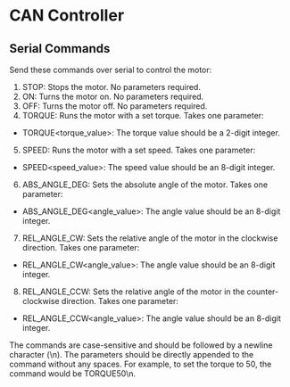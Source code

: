 # CAN Controller

## Serial Commands

Send these commands over serial to control the motor:

1. STOP: Stops the motor. No parameters required.
2. ON: Turns the motor on. No parameters required.
3. OFF: Turns the motor off. No parameters required.
4. TORQUE: Runs the motor with a set torque. Takes one parameter:
- TORQUE<torque_value>: The torque value should be a 2-digit integer.
5. SPEED: Runs the motor with a set speed. Takes one parameter:
- SPEED<speed_value>: The speed value should be an 8-digit integer.
6. ABS_ANGLE_DEG: Sets the absolute angle of the motor. Takes one parameter:
- ABS_ANGLE_DEG<angle_value>: The angle value should be an 8-digit integer.
7. REL_ANGLE_CW: Sets the relative angle of the motor in the clockwise direction. Takes one parameter:
- REL_ANGLE_CW<angle_value>: The angle value should be an 8-digit integer.
8. REL_ANGLE_CCW: Sets the relative angle of the motor in the counter-clockwise direction. Takes one parameter:
- REL_ANGLE_CCW<angle_value>: The angle value should be an 8-digit integer.

The commands are case-sensitive and should be followed by a newline character (\n). The parameters should be directly appended to the command without any spaces. For example, to set the torque to 50, the command would be TORQUE50\n.